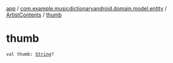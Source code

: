[app](../../index.md) / [com.example.musicdictionaryandroid.domain.model.entity](../index.md) / [ArtistContents](index.md) / [thumb](./thumb.md)

# thumb

`val thumb: `[`String`](https://kotlinlang.org/api/latest/jvm/stdlib/kotlin/-string/index.html)`?`